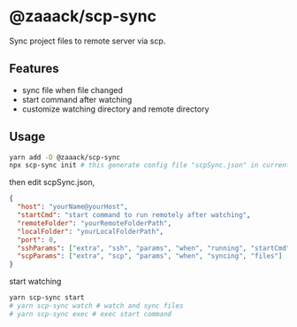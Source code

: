 # @zaaack/scp-sync

Sync project files to remote server via scp.

## Features

* sync file when file changed
* start command after watching
* customize watching directory and remote directory

## Usage

```sh
yarn add -D @zaaack/scp-sync
npx scp-sync init # this generate config file "scpSync.json" in current directory.
```

then edit scpSync.json,
```json
{
  "host": "yourName@yourHost",
  "startCmd": "start command to run remotely after watching",
  "remoteFolder": "yourRemoteFolderPath",
  "localFolder": "yourLocalFolderPath",
  "port": 0,
  "sshParams": ["extra", "ssh", "params", "when", "running", "startCmd"],
  "scpParams": ["extra", "scp", "params", "when", "syncing", "files"]
}
```

start watching

```sh
yarn scp-sync start
# yarn scp-sync watch # watch and sync files
# yarn scp-sync exec # exec start command
```
